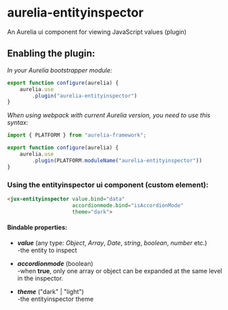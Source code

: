 # aurelia-entityinspector
An Aurelia ui component for viewing JavaScript values (plugin)

## Enabling the plugin:
*In your Aurelia bootstrapper module:*

```javascript
export function configure(aurelia) {
    aurelia.use
        .plugin("aurelia-entityinspector")
}
```

*When using webpack with current Aurelia version, you need to use this syntax:*

```javascript
import { PLATFORM } from "aurelia-framework";

export function configure(aurelia) {
    aurelia.use
        .plugin(PLATFORM.moduleName("aurelia-entityinspector"))
}
```

### Using the entityinspector ui component (custom element):

```html
<jux-entityinspector value.bind="data"
                     accordionmode.bind="isAccordionMode"
                     theme="dark">
```

#### Bindable properties:
* ***value***  (any type: *Object*, *Array*, *Date*, *string*, *boolean*, *number* etc.)  
-the entity to inspect

* ***accordionmode*** (boolean)  
-when **true**, only one array or object can be expanded at the same level in the inspector.

* ***theme*** ("dark" | "light")  
-the entityinspector theme 

